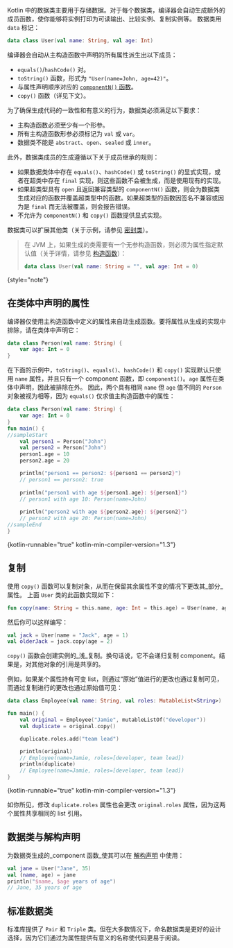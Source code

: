 [//]: # (title: 数据类)

Kotlin 中的数据类主要用于存储数据。对于每个数据类，编译器会自动生成额外的成员函数，使你能够将实例打印为可读输出、比较实例、复制实例等。
数据类用 `data` 标记：

```kotlin
data class User(val name: String, val age: Int)
```

编译器会自动从主构造函数中声明的所有属性派生出以下成员：

*   `equals()`/`hashCode()` 对。
*   `toString()` 函数，形式为 `"User(name=John, age=42)"`。
*   与属性声明顺序对应的 [`componentN()` 函数](destructuring-declarations.md)。
*   `copy()` 函数（详见下文）。

为了确保生成代码的一致性和有意义的行为，数据类必须满足以下要求：

*   主构造函数必须至少有一个形参。
*   所有主构造函数形参必须标记为 `val` 或 `var`。
*   数据类不能是 `abstract`、`open`、`sealed` 或 `inner`。

此外，数据类成员的生成遵循以下关于成员继承的规则：

*   如果数据类体中存在 `equals()`、`hashCode()` 或 `toString()` 的显式实现，或者在超类中存在 `final` 实现，则这些函数不会被生成，而是使用现有的实现。
*   如果超类型具有 `open` 且返回兼容类型的 `componentN()` 函数，则会为数据类生成对应的函数并覆盖超类型中的函数。如果超类型的函数因签名不兼容或因为是 `final` 而无法被覆盖，则会报告错误。
*   不允许为 `componentN()` 和 `copy()` 函数提供显式实现。

数据类可以扩展其他类（关于示例，请参见 [密封类](sealed-classes.md)）。

> 在 JVM 上，如果生成的类需要有一个无参构造函数，则必须为属性指定默认值（关于详情，请参见 [构造函数](classes.md#constructors-and-initializer-blocks)）：
>
> ```kotlin
> data class User(val name: String = "", val age: Int = 0)
> ```
>
{style="note"}

## 在类体中声明的属性

编译器仅使用主构造函数中定义的属性来自动生成函数。要将属性从生成的实现中排除，请在类体中声明它：

```kotlin
data class Person(val name: String) {
    var age: Int = 0
}
```

在下面的示例中，`toString()`、`equals()`、`hashCode()` 和 `copy()` 实现默认只使用 `name` 属性，并且只有一个 component 函数，即 `component1()`。`age` 属性在类体中声明，因此被排除在外。
因此，两个具有相同 `name` 但 `age` 值不同的 `Person` 对象被视为相等，因为 `equals()` 仅求值主构造函数中的属性：

```kotlin
data class Person(val name: String) {
    var age: Int = 0
}
fun main() {
//sampleStart
    val person1 = Person("John")
    val person2 = Person("John")
    person1.age = 10
    person2.age = 20

    println("person1 == person2: ${person1 == person2}")
    // person1 == person2: true
  
    println("person1 with age ${person1.age}: ${person1}")
    // person1 with age 10: Person(name=John)
  
    println("person2 with age ${person2.age}: ${person2}")
    // person2 with age 20: Person(name=John)
//sampleEnd
}
```
{kotlin-runnable="true" kotlin-min-compiler-version="1.3"}

## 复制

使用 `copy()` 函数可以复制对象，从而在保留其余属性不变的情况下更改其_部分_属性。
上面 `User` 类的此函数实现如下：

```kotlin
fun copy(name: String = this.name, age: Int = this.age) = User(name, age)
```

然后你可以这样编写：

```kotlin
val jack = User(name = "Jack", age = 1)
val olderJack = jack.copy(age = 2)
```

`copy()` 函数会创建实例的_浅_复制。换句话说，它不会递归复制 component。结果是，对其他对象的引用是共享的。

例如，如果某个属性持有可变 list，则通过“原始”值进行的更改也通过复制可见，而通过复制进行的更改也通过原始值可见：

```kotlin
data class Employee(val name: String, val roles: MutableList<String>)

fun main() {
    val original = Employee("Jamie", mutableListOf("developer"))
    val duplicate = original.copy()

    duplicate.roles.add("team lead")

    println(original) 
    // Employee(name=Jamie, roles=[developer, team lead])
    println(duplicate) 
    // Employee(name=Jamie, roles=[developer, team lead])
}
```
{kotlin-runnable="true" kotlin-min-compiler-version="1.3"}

如你所见，修改 `duplicate.roles` 属性也会更改 `original.roles` 属性，因为这两个属性共享相同的 list 引用。

## 数据类与解构声明

为数据类生成的_component 函数_使其可以在 [解构声明](destructuring-declarations.md) 中使用：

```kotlin
val jane = User("Jane", 35)
val (name, age) = jane
println("$name, $age years of age") 
// Jane, 35 years of age
```

## 标准数据类

标准库提供了 `Pair` 和 `Triple` 类。但在大多数情况下，命名数据类是更好的设计选择，因为它们通过为属性提供有意义的名称使代码更易于阅读。